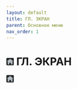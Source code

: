```yaml
---
layout: default
title: ГЛ. ЭКРАН
parent: Основное меню
nav_order: 1
---
```


# <img src="../../assets/icons/main_screen.png" width="20" height="20"> ГЛ. ЭКРАН
<img src="../../assets/icons/main_screen.png" width="20" height="20">
